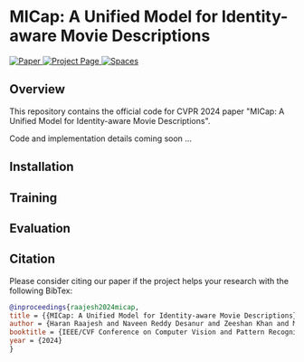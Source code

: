 # MICap: A Unified Model for Identity-aware Movie Descriptions


<a href="https://arxiv.org/abs/2405.11483" target="_blank">
    <img src="https://img.shields.io/badge/arXiv-2405.11483-B31.svg" alt="Paper">
</a>
<a href="https://katha-ai.github.io/projects/micap/" target="_blank">
    <img src="https://img.shields.io/badge/project-MICap-green" alt="Project Page">
</a>
<a href="https://huggingface.co/spaces/dnaveenr/iSPICE-Metric" target="_blank">
    <img alt="Spaces" src="https://img.shields.io/badge/%F0%9F%A4%97%20Hugging%20Face-Spaces-blue">
</a>



## Overview

This repository contains the official code for CVPR 2024 paper "MICap: A Unified Model for Identity-aware Movie Descriptions". 

Code and implementation details coming soon ...

## Installation


## Training


## Evaluation


## Citation

Please consider citing our paper if the project helps your research with the following BibTex:

```bibtex
@inproceedings{raajesh2024micap,
title = {{MICap: A Unified Model for Identity-aware Movie Descriptions}},
author = {Haran Raajesh and Naveen Reddy Desanur and Zeeshan Khan and Makarand Tapaswi},
booktitle = {IEEE/CVF Conference on Computer Vision and Pattern Recognition (CVPR)},
year = {2024}
}
```